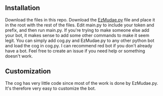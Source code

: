 ## Installation
Download the files in this repo. Download the [EzMudae.py](https://github.com/Znunu/EzMudae/blob/master/EzMudae.py) file and place it in the root with the rest of the files. 
Edit main.py to include your token and prefix, and then run main.py.
If you're trying to make someone else add your bot, it makes sense to add some other commands to make it seem legit.
You can simply add cog.py and EzMudae.py to any other python bot and load the cog in cog.py.
I can recommend red bot if you don't already have a bot.
Feel free to create an issue if you need help or something doesn't work.

## Customization
The cog has very little code since most of the work is done by EzMudae.py.
It's therefore very easy to customize the bot.
